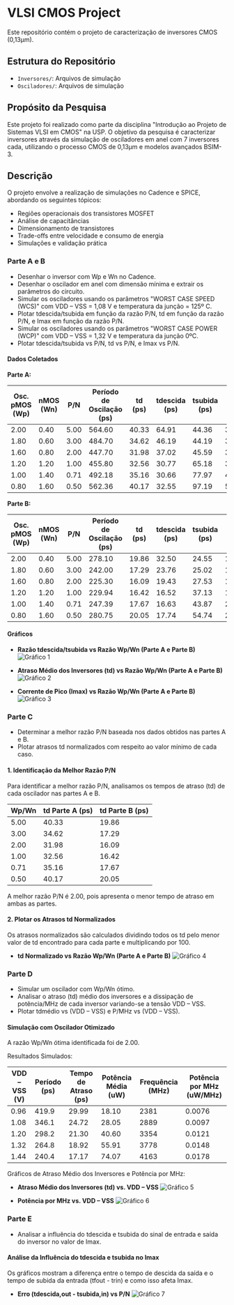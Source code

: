 # VLSI CMOS Project

Este repositório contém o projeto de caracterização de inversores CMOS (0,13µm).

## Estrutura do Repositório

- `Inversores/`: Arquivos de simulação
- `Osciladores/`: Arquivos de simulação

## Propósito da Pesquisa

Este projeto foi realizado como parte da disciplina "Introdução ao Projeto de Sistemas VLSI em CMOS" na USP. O objetivo da pesquisa é caracterizar inversores através da simulação de osciladores em anel com 7 inversores cada, utilizando o processo CMOS de 0,13µm e modelos avançados BSIM-3.

## Descrição

O projeto envolve a realização de simulações no Cadence e SPICE, abordando os seguintes tópicos:

- Regiões operacionais dos transistores MOSFET
- Análise de capacitâncias
- Dimensionamento de transistores
- Trade-offs entre velocidade e consumo de energia
- Simulações e validação prática

### Parte A e B

- Desenhar o inversor com Wp e Wn no Cadence.
- Desenhar o oscilador em anel com dimensão mínima e extrair os parâmetros do circuito.
- Simular os osciladores usando os parâmetros "WORST CASE SPEED (WCS)" com VDD – VSS = 1,08 V e temperatura da junção = 125º C.
- Plotar tdescida/tsubida em função da razão P/N, td em função da razão P/N, e Imax em função da razão P/N.
- Simular os osciladores usando os parâmetros "WORST CASE POWER (WCP)" com VDD – VSS = 1,32 V e temperatura da junção 0ºC.
- Plotar tdescida/tsubida vs P/N, td vs P/N, e Imax vs P/N.

#### Dados Coletados

**Parte A:**

| Osc. pMOS (Wp) | nMOS (Wn) | P/N | Período de Oscilação (ps) | td (ps) | tdescida (ps) | tsubida (ps) | tdr (ps) | tdf (ps) | Imax (uA) |
|----------------|-----------|-----|---------------------------|---------|---------------|--------------|----------|----------|------------|
| 2.00           | 0.40      | 5.00| 564.60                    | 40.33   | 64.91         | 44.36        | 33.85    | 46.18    | 146.30     |
| 1.80           | 0.60      | 3.00| 484.70                    | 34.62   | 46.19         | 44.19        | 32.06    | 36.90    | 155.70     |
| 1.60           | 0.80      | 2.00| 447.70                    | 31.98   | 37.02         | 45.59        | 31.79    | 32.02    | 155.40     |
| 1.20           | 1.20      | 1.00| 455.80                    | 32.56   | 30.77         | 65.18        | 37.09    | 27.71    | 133.80     |
| 1.00           | 1.40      | 0.71| 492.18                    | 35.16   | 30.66         | 77.97        | 42.94    | 27.35    | 115.50     |
| 0.80           | 1.60      | 0.50| 562.36                    | 40.17   | 32.55         | 97.19        | 52.97    | 27.29    | 93.92      |

**Parte B:**

| Osc. pMOS (Wp) | nMOS (Wn) | P/N | Período de Oscilação (ps) | td (ps) | tdescida (ps) | tsubida (ps) | tdr (ps) | tdf (ps) | Imax (uA) |
|----------------|-----------|-----|---------------------------|---------|---------------|--------------|----------|----------|------------|
| 2.00           | 0.40      | 5.00| 278.10                    | 19.86   | 32.50         | 24.55        | 16.46    | 23.17    | 363.40     |
| 1.80           | 0.60      | 3.00| 242.00                    | 17.29   | 23.76         | 25.02        | 16.08    | 18.48    | 379.10     |
| 1.60           | 0.80      | 2.00| 225.30                    | 16.09   | 19.43         | 27.53        | 16.13    | 16.04    | 369.30     |
| 1.20           | 1.20      | 1.00| 229.94                    | 16.42   | 16.52         | 37.13        | 19.77    | 13.08    | 314.90     |
| 1.00           | 1.40      | 0.71| 247.39                    | 17.67   | 16.63         | 43.87        | 23.20    | 12.10    | 273.90     |
| 0.80           | 1.60      | 0.50| 280.75                    | 20.05   | 17.74         | 54.74        | 28.84    | 11.24    | 222.10     |

#### Gráficos

- **Razão tdescida/tsubida vs Razão Wp/Wn (Parte A e Parte B)**
  ![Gráfico 1](Figuras/1.jpeg)

- **Atraso Médio dos Inversores (td) vs Razão Wp/Wn (Parte A e Parte B)**
  ![Gráfico 2](Figuras/2.jpeg)

- **Corrente de Pico (Imax) vs Razão Wp/Wn (Parte A e Parte B)**
  ![Gráfico 3](Figuras/3.jpeg)

### Parte C

- Determinar a melhor razão P/N baseada nos dados obtidos nas partes A e B.
- Plotar atrasos td normalizados com respeito ao valor mínimo de cada caso.

#### 1. Identificação da Melhor Razão P/N

Para identificar a melhor razão P/N, analisamos os tempos de atraso (td) de cada oscilador nas partes A e B.

| Wp/Wn | td Parte A (ps) | td Parte B (ps) |
|-------|------------------|------------------|
| 5.00  | 40.33            | 19.86            |
| 3.00  | 34.62            | 17.29            |
| 2.00  | 31.98            | 16.09            |
| 1.00  | 32.56            | 16.42            |
| 0.71  | 35.16            | 17.67            |
| 0.50  | 40.17            | 20.05            |

A melhor razão P/N é 2.00, pois apresenta o menor tempo de atraso em ambas as partes.

#### 2. Plotar os Atrasos td Normalizados

Os atrasos normalizados são calculados dividindo todos os td pelo menor valor de td encontrado para cada parte e multiplicando por 100.

- **td Normalizado vs Razão Wp/Wn (Parte A e Parte B)**
  ![Gráfico 4](Figuras/4.jpeg)

### Parte D

- Simular um oscilador com Wp/Wn ótimo.
- Analisar o atraso (td) médio dos inversores e a dissipação de potência/MHz de cada inversor variando-se a tensão VDD – VSS.
- Plotar tdmédio vs (VDD – VSS) e P/MHz vs (VDD – VSS).

#### Simulação com Oscilador Otimizado

A razão Wp/Wn ótima identificada foi de 2.00.

Resultados Simulados:

| VDD – VSS (V) | Período (ps) | Tempo de Atraso (ps) | Potência Média (uW) | Frequência (MHz) | Potência por MHz (uW/MHz) |
|---------------|--------------|----------------------|----------------------|------------------|---------------------------|
| 0.96          | 419.9        | 29.99                | 18.10                | 2381             | 0.0076                    |
| 1.08          | 346.1        | 24.72                | 28.05                | 2889             | 0.0097                    |
| 1.20          | 298.2        | 21.30                | 40.60                | 3354             | 0.0121                    |
| 1.32          | 264.8        | 18.92                | 55.91                | 3778             | 0.0148                    |
| 1.44          | 240.4        | 17.17                | 74.07                | 4163             | 0.0178                    |

Gráficos de Atraso Médio dos Inversores e Potência por MHz:

- **Atraso Médio dos Inversores (td) vs. VDD – VSS**
  ![Gráfico 5](Figuras/5.jpeg)

- **Potência por MHz vs. VDD – VSS**
  ![Gráfico 6](Figuras/6.jpeg)

### Parte E

- Analisar a influência do tdescida e tsubida do sinal de entrada e saída do inversor no valor de Imax.

#### Análise da Influência do tdescida e tsubida no Imax

Os gráficos mostram a diferença entre o tempo de descida da saída e o tempo de subida da entrada (tfout - trin) e como isso afeta Imax.

- **Erro (tdescida,out - tsubida,in) vs P/N**
  ![Gráfico 7](Figuras/7.jpeg)
